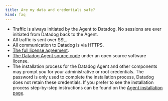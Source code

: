 ```yaml
---
title: Are my data and credentials safe?
kind: faq
---
```


* Traffic is always initiated by the Agent to Datadog. No sessions are ever initiated from Datadog back to the Agent.
* All traffic is sent over SSL.
* All communication to Datadog is via HTTPS.
* [The full license agreement][1].
* [The Datadog Agent source code][2] under an open source software license.
* The installation process for the Datadog Agent and other components may prompt you for your administrative or root credentials. The password is only used to complete the installation process, Datadog does not retain these credentials. If you prefer to see the installation process step-by-step instructions can be found on the [Agent installation page][3].

[1]: https://github.com/DataDog/datadog-agent/blob/master/LICENSE
[2]: https://github.com/DataDog/datadog-agent
[3]: https://app.datadoghq.com/account/settings#agent
